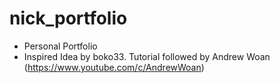 # nick_portfolio

- Personal Portfolio
- Inspired Idea by boko33. Tutorial followed by Andrew Woan (https://www.youtube.com/c/AndrewWoan)
